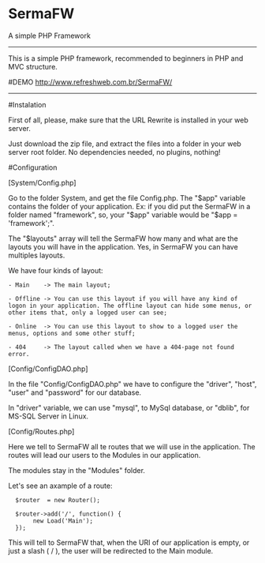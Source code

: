 # SermaFW
A simple PHP Framework

--------------------------------------------------------------------------------

This is a simple PHP framework, recommended to beginners in PHP and MVC structure.

#DEMO
  http://www.refreshweb.com.br/SermaFW/

---------------------------------------------------------------------------------

#Instalation

  First of all, please, make sure that the URL Rewrite is installed in your web server.

  Just download the zip file, and extract the files into a folder in your web server root folder. No dependencies needed, no plugins, nothing!
  
#Configuration

  [System/Config.php]

  Go to the folder System, and get the file Config.php. 
  The "$app" variable contains the folder of your application. 
  Ex: if you did put the SermaFW in a folder named "framework", so, your "$app" variable would be "$app = 'framework';".
  
  The "$layouts" array will tell the SermaFW how many and what are the layouts you will have in the application. 
  Yes, in SermaFW you can have multiples layouts.

  We have four kinds of layout:
    
    - Main    -> The main layout;
    
    - Offline -> You can use this layout if you will have any kind of logon in your application. The offline layout can hide some menus, or other items that, only a logged user can see;
    
    - Online  -> You can use this layout to show to a logged user the menus, options and some other stuff;
    
    - 404     -> The layout called when we have a 404-page not found error.

[Config/ConfigDAO.php]

  In the file "Config/ConfigDAO.php" we have to configure the "driver", "host", "user" and "password" for our database.
  
  In "driver" variable, we can use "mysql", to MySql database, or "dblib", for MS-SQL Server in Linux.

[Config/Routes.php]
  
  Here we tell to SermaFW all te routes that we will use in the application. The routes will lead our users to the Modules in our application.
  
  The modules stay in the "Modules" folder.
  
  Let's see an axample of a route:
    
      $router  = new Router();
            
      $router->add('/', function() {
           new Load('Main');
      });
      
  This will tell to SermaFW that, when the URI of our application is empty, or just a slash ( / ), the user will be redirected to the Main module.  
